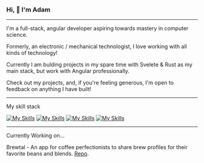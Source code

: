 ### Hi, 👋 I'm Adam

---

I'm a full-stack, angular developer aspiring towards mastery in computer science.

Formerly, an electronic / mechanical technologist, I love working with all kinds of technology!

Currently I am bulding projects in my spare time with Svelete & Rust as my main stack, but work with Angular professionally.

Check out my projects, and, if you're feeling generous, I'm open to feedback on anything I have built!

---

My skill stack

[![My Skills](https://skillicons.dev/icons?i=html,css,sass)](https://skillicons.dev)
[![My Skills](https://skillicons.dev/icons?i=js,typescript,nextjs,react,bootstrap,jquery)](https://skillicons.dev)
[![My Skills](https://skillicons.dev/icons?i=webpack,github,git,jest)](https://skillicons.dev)
[![My Skills](https://skillicons.dev/icons?i=arduino,cplusplus)](https://skillicons.dev)

---

Currently Working on...

Brewtal - An app for coffee perfectionists to share brew profiles for their favorite beans and blends. [Repo](https://github.com/am1macdonald/brewtal).
